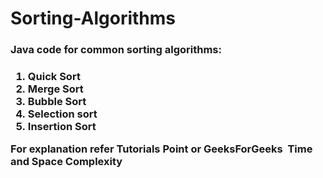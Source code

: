 # Sorting-Algorithms

<h3>Java code for common sorting algorithms:<h3>

1. Quick Sort    
2. Merge Sort
3. Bubble Sort
4. Selection sort
5. Insertion Sort

For explanation refer <b>Tutorials Point</b> or <b>GeeksForGeeks</b>
<img src=""> Time and Space Complexity </img>
